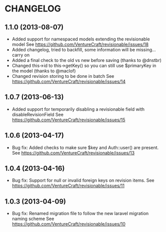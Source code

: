 CHANGELOG
=========

1.1.0 (2013-08-07)
------------------

* Added support for namespaced models extending the revisionable model
  See https://github.com/VentureCraft/revisionable/issues/18
* Added changelog, tried to backfill, some information will be missing... carry on
* Added a final check to the old vs new before saving (thanks to @dnstbr)
* Changed this->id to this->getKey() so you can still use $primaryKey in the model (thanks to @maclof)
* Changed revision storing to be done in batch
  See https://github.com/VentureCraft/revisionable/issues/14

1.0.7 (2013-06-13)
------------------

* Added support for temporarily disabling a revisionable field with disableRevisionField
  See https://github.com/VentureCraft/revisionable/issues/15

1.0.6 (2013-04-17)
------------------

* Bug fix: Added checks to make sure $key and Auth::user() are present.
  See https://github.com/VentureCraft/revisionable/issues/13

1.0.4 (2013-04-16)
------------------

* Bug fix: Support for null or invalid foreign keys on revision items.
  See https://github.com/VentureCraft/revisionable/issues/11

1.0.3 (2013-04-09)
------------------

* Bug fix: Renamed migration file to follow the new laravel migration naming scheme
  See https://github.com/VentureCraft/revisionable/issues/10
